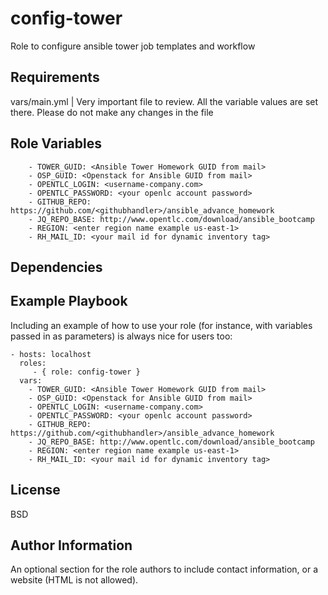 config-tower
=========

Role to configure ansible tower job templates and workflow

Requirements
------------
vars/main.yml | Very important file to review. All the variable values are set there. Please do not make any changes in the file

Role Variables
--------------
        - TOWER_GUID: <Ansible Tower Homework GUID from mail>
        - OSP_GUID: <Openstack for Ansible GUID from mail>
        - OPENTLC_LOGIN: <username-company.com>
        - OPENTLC_PASSWORD: <your openlc account password>
        - GITHUB_REPO: https://github.com/<githubhandler>/ansible_advance_homework
        - JQ_REPO_BASE: http://www.opentlc.com/download/ansible_bootcamp
        - REGION: <enter region name example us-east-1>
        - RH_MAIL_ID: <your mail id for dynamic inventory tag>


Dependencies
------------


Example Playbook
----------------

Including an example of how to use your role (for instance, with variables passed in as parameters) is always nice for users too:

    - hosts: localhost
      roles:
         - { role: config-tower }
	  vars:
        - TOWER_GUID: <Ansible Tower Homework GUID from mail>
        - OSP_GUID: <Openstack for Ansible GUID from mail>
        - OPENTLC_LOGIN: <username-company.com>
        - OPENTLC_PASSWORD: <your openlc account password>
        - GITHUB_REPO: https://github.com/<githubhandler>/ansible_advance_homework
        - JQ_REPO_BASE: http://www.opentlc.com/download/ansible_bootcamp
        - REGION: <enter region name example us-east-1>
        - RH_MAIL_ID: <your mail id for dynamic inventory tag>

License
-------

BSD

Author Information
------------------

An optional section for the role authors to include contact information, or a website (HTML is not allowed).